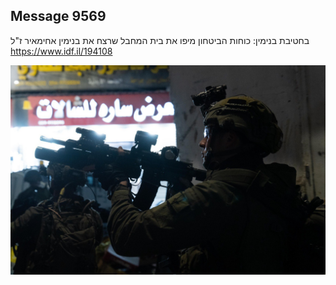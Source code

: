 ## Message 9569

בחטיבת בנימין:
כוחות הביטחון מיפו את בית המחבל שרצח את בנימין אחימאיר ז"ל
https://www.idf.il/194108

![Photo](./9569/9569_photo.jpg)
